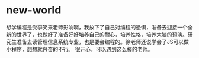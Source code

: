 # new-world

想学编程是受李笑来老师影响啊，我放下了自己对编程的恐惧，准备去迎接一个全新的世界了，也做好了准备好好培养自己的耐心，培养性格，培养大脑的预演。研究生准备去读管理信息系统专业，也是要会编程的。徐老师还说学会了JS可以做小程序，想想就兴奋的不行。
很开心，可以遇到这么棒的老师。
